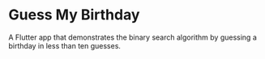 # Guess My Birthday

A Flutter app that demonstrates the binary search algorithm by guessing a birthday in less than ten guesses.
